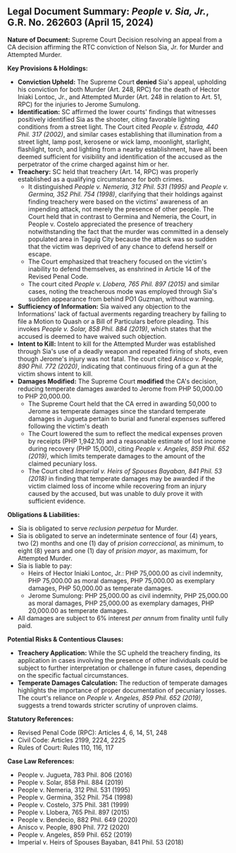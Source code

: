 ## Legal Document Summary: *People v. Sia, Jr.*, G.R. No. 262603 (April 15, 2024)

**Nature of Document:** Supreme Court Decision resolving an appeal from a CA decision affirming the RTC conviction of Nelson Sia, Jr. for Murder and Attempted Murder.

**Key Provisions & Holdings:**

*   **Conviction Upheld:** The Supreme Court **denied** Sia's appeal, upholding his conviction for both Murder (Art. 248, RPC) for the death of Hector Iniaki Lontoc, Jr., and Attempted Murder (Art. 248 in relation to Art. 51, RPC) for the injuries to Jerome Sumulong.
*   **Identification:** SC affirmed the lower courts' findings that witnesses positively identified Sia as the shooter, citing favorable lighting conditions from a street light. The Court cited *People v. Estrada, 440 Phil. 317 (2002)*, and similar cases establishing that illumination from a street light, lamp post, kerosene or wick lamp, moonlight, starlight, flashlight, torch, and lighting from a nearby establishment, have all been deemed sufficient for visibility and identification of the accused as the perpetrator of the crime charged against him or her.
*   **Treachery:** SC held that treachery (Art. 14, RPC) was properly established as a qualifying circumstance for both crimes.
    *   It distinguished *People v. Nemeria, 312 Phil. 531 (1995)* and *People v. Germina, 352 Phil. 754 (1998)*, clarifying that their holdings against finding treachery were based on the victims' awareness of an impending attack, not merely the presence of other people. The Court held that in contrast to Germina and Nemeria, the Court, in People v. Costelo appreciated the presence of treachery notwithstanding the fact that the murder was committed in a densely populated area in Taguig City because the attack was so sudden that the victim was deprived of any chance to defend herself or escape.
    *   The Court emphasized that treachery focused on the victim's inability to defend themselves, as enshrined in Article 14 of the Revised Penal Code.
    *   The court cited *People v. Llobera, 765 Phil. 897 (2015)* and similar cases, noting the treacherous mode was employed through Sia's sudden appearance from behind PO1 Guzman, without warning.
*   **Sufficiency of Information:** Sia waived any objection to the Informations' lack of factual averments regarding treachery by failing to file a Motion to Quash or a Bill of Particulars before pleading. This invokes *People v. Solar, 858 Phil. 884 (2019)*, which states that the accused is deemed to have waived such objection.
*   **Intent to Kill:** Intent to kill for the Attempted Murder was established through Sia's use of a deadly weapon and repeated firing of shots, even though Jerome's injury was not fatal. The court cited *Anisco v. People, 890 Phil. 772 (2020)*, indicating that continuous firing of a gun at the victim shows intent to kill.
*   **Damages Modified:** The Supreme Court **modified** the CA's decision, reducing temperate damages awarded to Jerome from PHP 50,000.00 to PHP 20,000.00.
    *   The Supreme Court held that the CA erred in awarding 50,000 to Jerome as temperate damages since the standard temperate damages in Jugueta pertain to burial and funeral expenses suffered following the victim's death
    *   The Court lowered the sum to reflect the medical expenses proven by receipts (PHP 1,942.10) and a reasonable estimate of lost income during recovery (PHP 15,000), citing *People v. Angeles, 859 Phil. 652 (2019)*, which limits temperate damages to the amount of the claimed pecuniary loss.
    *   The Court cited *Imperial v. Heirs of Spouses Bayaban, 841 Phil. 53 (2018)* in finding that temperate damages may be awarded if the victim claimed loss of income while recovering from an injury caused by the accused, but was unable to duly prove it with sufficient evidence.

**Obligations & Liabilities:**

*   Sia is obligated to serve *reclusion perpetua* for Murder.
*   Sia is obligated to serve an indeterminate sentence of four (4) years, two (2) months and one (1) day of *prision correccional*, as minimum, to eight (8) years and one (1) day of *prision mayor*, as maximum, for Attempted Murder.
*   Sia is liable to pay:
    *   Heirs of Hector Iniaki Lontoc, Jr.: PHP 75,000.00 as civil indemnity, PHP 75,000.00 as moral damages, PHP 75,000.00 as exemplary damages, PHP 50,000.00 as temperate damages.
    *   Jerome Sumulong: PHP 25,000.00 as civil indemnity, PHP 25,000.00 as moral damages, PHP 25,000.00 as exemplary damages, PHP 20,000.00 as temperate damages.
*   All damages are subject to 6% interest *per annum* from finality until fully paid.

**Potential Risks & Contentious Clauses:**

*   **Treachery Application:** While the SC upheld the treachery finding, its application in cases involving the presence of other individuals could be subject to further interpretation or challenge in future cases, depending on the specific factual circumstances.
*   **Temperate Damages Calculation:** The reduction of temperate damages highlights the importance of proper documentation of pecuniary losses. The court's reliance on *People v. Angeles, 859 Phil. 652 (2019)*, suggests a trend towards stricter scrutiny of unproven claims.

**Statutory References:**

*   Revised Penal Code (RPC): Articles 4, 6, 14, 51, 248
*   Civil Code: Articles 2199, 2224, 2225
*   Rules of Court: Rules 110, 116, 117

**Case Law References:**

*   People v. Jugueta, 783 Phil. 806 (2016)
*   People v. Solar, 858 Phil. 884 (2019)
*   People v. Nemeria, 312 Phil. 531 (1995)
*   People v. Germina, 352 Phil. 754 (1998)
*   People v. Costelo, 375 Phil. 381 (1999)
*   People v. Llobera, 765 Phil. 897 (2015)
*   People v. Bendecio, 882 Phil. 649 (2020)
*   Anisco v. People, 890 Phil. 772 (2020)
*   People v. Angeles, 859 Phil. 652 (2019)
*   Imperial v. Heirs of Spouses Bayaban, 841 Phil. 53 (2018)
